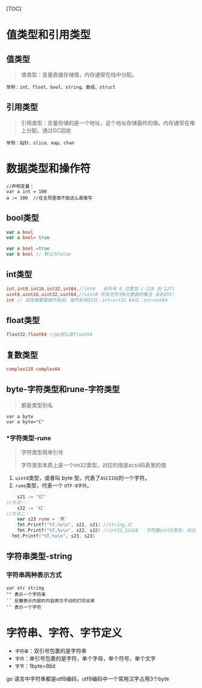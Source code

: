 [TOC]

# 值类型和引用类型

##  值类型

>值类型：变量直接存储值，内存通常在栈中分配。

    举例：int、float、bool、string、数组、struct

## 引用类型

>引用类型：变量存储的是一个地址，这个地址存储最终的值。内存通常在堆上分配。通过GC回收

    举例：指针、slice、map、chan
# 数据类型和操作符

```
//声明变量：
var a int = 100
a := 100  //在全局里面不能这么直接写
```
##  bool类型

```go
var a bool
var a bool= true

var a bool =true
var b bool // 默认为false
```

## int类型

```go
int,int8,int16,int32,int64,//int8   有符号 8 位整型 (-128 到 127)
uint8,uint16,uint32,uint64,//uint8 所有无符号8位整数的集合（0到255）
int // 具体需要看操作系统，操作系统32位：int=int32 64位：int=int64
```
## float类型

```go
float32,float64 //go默认是float64

```

## 复数类型

```go
complex128 complex64
```



## byte-字符类型和rune-字符类型
>都是类型别名
```
var a byte
var a byte="C"
```
### *字符类型-rune

> 字符类型用单引号
>
> 字符类型本质上是一个int32类型，对应的值是acsii码表里的值

1. `uint8`类型，或者叫 byte 型，代表了`ASCII码`的一个字符。
2. `rune`类型，代表一个 `UTF-8字符`。

```go
	s21 := "红"
//方法一：
	s22 := '红'
//方法二：
	var s23 rune = '黑'
	fmt.Printf("%T,%v\n", s21, s21) //string,红
	fmt.Printf("%T,%v\n", s22, s22) //int32,32418   字符数int32类型，对应的值数acsii码表里的值
  fmt.Printf("%T,%v\n", s23, s23)
```

## 字符串类型-string

### 字符串两种表示方式

```
var str string
"" 表示一个字符串
`` 反撇表示内部的内容原方不动的打印出来
'' 表示一个字符
```

# 字符串、字符、字节定义

- `字符串`：双引号包裹的是字符串
- `字符`：单引号包裹的是字符，单个字母，单个符号，单个文字
- `字节`：1byte=8bit

go 语言中字符串都是utf8编码，utf8编码中一个常用汉字占用3个byte

